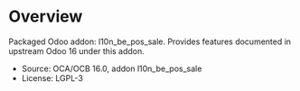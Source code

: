 # Overview

Packaged Odoo addon: l10n_be_pos_sale. Provides features documented in upstream Odoo 16 under this addon.

- Source: OCA/OCB 16.0, addon l10n_be_pos_sale
- License: LGPL-3
